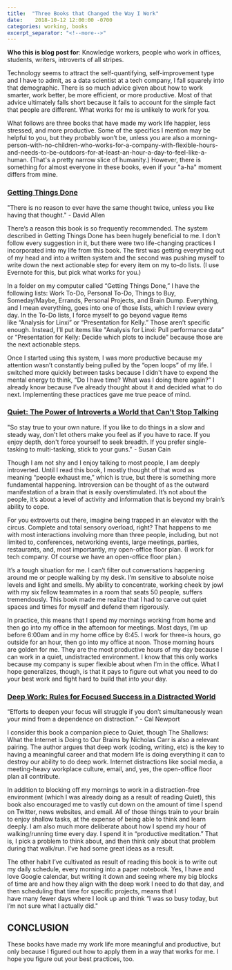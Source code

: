 ```yaml
---
title:  "Three Books that Changed the Way I Work"
date:    2018-10-12 12:00:00 -0700
categories: working, books
excerpt_separator: "<!--more-->"
---
```

**Who this is blog post for**: Knowledge workers, people who work in offices, students, writers, introverts of all stripes.

Technology seems to attract the self-quantifying, self-improvement type and I have to admit, as a data scientist at a tech company, I fall squarely into that demographic. There is so much advice given about how to work smarter, work better, be more efficient, or more productive. Most of that advice ultimately falls short because it fails to account for the simple fact that people are different. What works for me is unlikely to work for you.

<!--more-->
What follows are three books that have made my work life happier, less stressed, and more productive. Some of the specifics I mention may be helpful to you, but they probably won’t be, unless you are also a morning-person-with-no-children-who-works-for-a-company-with-flexible-hours-and-needs-to-be-outdoors-for-at-least-an-hour-a-day-to-feel-like-a-human. (That's a pretty narrow slice of humanity.) However, there is something for almost everyone in these books, even if your "a-ha" moment differs from mine.

### [Getting Things Done]((https://gettingthingsdone.com/))

"There is no reason to ever have the same thought twice, unless you like having that thought." - David Allen

There’s a reason this book is so frequently recommended. The system described in Getting Things Done has been hugely beneficial to me. I don’t follow every suggestion in it, but there were two life-changing practices I incorporated into my life from this book. The first was getting everything out of my head and into a written system and the second was pushing myself to write down the next actionable step for every item on my to-do lists. (I use Evernote for this, but pick what works for you.)

In a folder on my computer called “Getting Things Done,” I have the following lists: Work To-Do, Personal To-Do, Things to Buy, Someday/Maybe, Errands, Personal Projects, and Brain Dump. Everything, and I mean everything, goes into one of those lists, which I review every day. In the To-Do lists, I force myself to go beyond vague items like “Analysis for Linxi” or “Presentation for Kelly.” Those aren’t specific enough. Instead, I’ll put items like "Analysis for Linxi: Pull performance data” or “Presentation for Kelly: Decide which plots to include” because those are the next actionable steps.

Once I started using this system, I was more productive because my attention wasn’t constantly being pulled by the “open loops” of my life. I switched more quickly between tasks because I didn't have to expend the mental energy to think, “Do I have time? What was I doing there again?” I already know because I’ve already thought about it and decided what to do next. Implementing these practices gave me true peace of mind.

### [Quiet: The Power of Introverts a World that Can’t Stop Talking](https://smile.amazon.com/Quiet-Power-Introverts-World-Talking/dp/0307352153)

"So stay true to your own nature. If you like to do things in a slow and steady way, don't let others make you feel as if you have to race. If you enjoy depth, don't force yourself to seek breadth. If you prefer single-tasking to multi-tasking, stick to your guns." - Susan Cain

Though I am not shy and I enjoy talking to most people, I am deeply introverted. Until I read this book, I mostly thought of that word as meaning “people exhaust me,” which is true, but there is something more fundamental happening. Introversion can be thought of as the outward manifestation of a brain that is easily overstimulated. It’s not about the people, it’s about a level of activity and information that is beyond my brain’s ability to cope.

For you extroverts out there, imagine being trapped in an elevator with the circus. Complete and total sensory overload, right? That happens to me with most interactions involving more than three people, including, but not limited to, conferences, networking events, large meetings, parties, restaurants, and, most importantly, my open-office floor plan. (I work for tech company. Of course we have an open-office floor plan.)

It’s a tough situation for me. I can’t filter out conversations happening around me or people walking by my desk. I’m sensitive to absolute noise levels and light and smells. My ability to concentrate, working cheek by jowl with my six fellow teammates in a room that seats 50 people, suffers tremendously. This book made me realize that I had to carve out quiet spaces and times for myself and defend them rigorously.

In practice, this means that I spend my mornings working from home and then go into my office in the afternoon for meetings. Most days, I’m up before 6:00am and in my home office by 6:45. I work for three-is hours, go outside for an hour, then go into my office at noon. Those morning hours are golden for me. They are the most productive hours of my day because I can work in a quiet, undistracted environment. I know that this only works because my company is super flexible about when I’m in the office. What I hope generalizes, though, is that it pays to figure out what you need to do your best work and fight hard to build that into your day.

### [Deep Work: Rules for Focused Success in a Distracted World](https://smile.amazon.com/Deep-Work-Focused-Success-Distracted/dp/1455586676)

“Efforts to deepen your focus will struggle if you don’t simultaneously wean your mind from a dependence on distraction.” - Cal Newport

I consider this book a companion piece to Quiet, though The Shallows: What the Internet is Doing to Our Brains by Nicholas Carr is also a relevant pairing. The author argues that deep work (coding, writing, etc) is the key to having a meaningful career and that modern life is doing everything it can to destroy our ability to do deep work. Internet distractions like social media, a meeting-heavy workplace culture, email, and, yes, the open-office floor plan all contribute.

In addition to blocking off my mornings to work in a distraction-free environment (which I was already doing as a result of reading Quiet), this book also encouraged me to vastly cut down on the amount of time I spend on Twitter, news websites, and email. All of those things train to your brain to enjoy shallow tasks, at the expense of being able to think and learn deeply. I am also much more deliberate about how I spend my hour of walking/running time every day. I spend it in “productive meditation.” That is, I pick a problem to think about, and then think only about that problem during that walk/run. I’ve had some great ideas as a result.

The other habit I’ve cultivated as result of reading this book is to write out my daily schedule, every morning into a paper notebook. Yes, I have and love Google calendar, but writing it down and seeing where my big blocks of time are and how they align with the deep work I need to do that day, and then scheduling that time for specific projects, means that I have many fewer days where I look up and think “I was so busy today, but I’m not sure what I actually did."

## CONCLUSION

These books have made my work life more meaningful and productive, but only because I figured out how to apply them in a way that works for me. I hope you figure out your best practices, too.